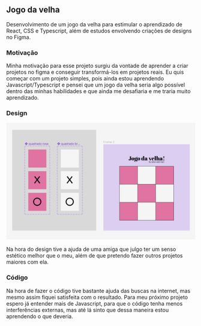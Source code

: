 ## Jogo da velha
Desenvolvimento de um jogo da velha para estimular o aprendizado de React, CSS e Typescript, além de estudos envolvendo criações de designs no Figma.

### Motivação
Minha motivação para esse projeto surgiu da vontade de aprender a criar projetos no figma e conseguir transformá-los em projetos reais. Eu quis começar com um projeto simples, pois ainda estou aprendendo Javascript/Typescript e pensei que um jogo da velha seria algo possível dentro das minhas habilidades e que ainda me desafiaria e me traria muito aprendizado.

### Design
![printscreen do figma](https://github.com/marianakaori/jogo-da-velha/blob/main/public/figma-jogo-da-velha.png?raw=true)

Na hora do design tive a ajuda de uma amiga que julgo ter um senso estético melhor que o meu, além de que pretendo fazer outros projetos maiores com ela. 

### Código
Na hora de fazer o código tive bastante ajuda das buscas na internet, mas mesmo assim fiquei satisfeita com o resultado. Para meu próximo projeto espero já entender mais de Javascript, para que o código tenha menos interferências externas, mas até lá sinto que dessa maneira estou aprendendo o que deveria.
